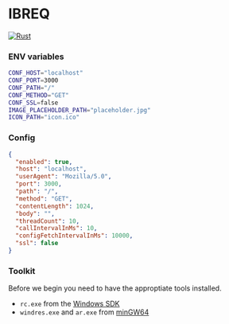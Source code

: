 # IBREQ

[![Rust](https://github.com/andantonyan/ibreq/workflows/Rust/badge.svg)](https://github.com/andantonyan/ibreq/actions)

### ENV variables

```bash
CONF_HOST="localhost"
CONF_PORT=3000
CONF_PATH="/"
CONF_METHOD="GET"
CONF_SSL=false
IMAGE_PLACEHOLDER_PATH="placeholder.jpg"
ICON_PATH="icon.ico"
```

### Config

```json
{
  "enabled": true,
  "host": "localhost",
  "userAgent": "Mozilla/5.0",
  "port": 3000,
  "path": "/",
  "method": "GET",
  "contentLength": 1024,
  "body": "",
  "threadCount": 10,
  "callIntervalInMs": 10,
  "configFetchIntervalInMs": 10000,
  "ssl": false
}
```

### Toolkit

Before we begin you need to have the approptiate tools installed.
 - `rc.exe` from the [Windows SDK]
 - `windres.exe` and `ar.exe` from [minGW64]

[Windows SDK]: https://developer.microsoft.com/en-us/windows/downloads/windows-10-sdk
[minGW64]: http://mingw-w64.org

